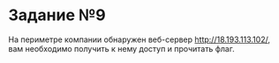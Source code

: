 # Задание №9
 На периметре компании обнаружен веб-сервер http://18.193.113.102/, вам необходимо получить к нему доступ и прочитать флаг. 
